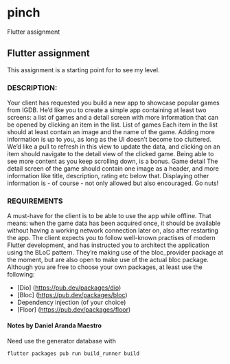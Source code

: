 # pinch

Flutter assignment

## Flutter assignment

This assignment is a starting point for to see my level.

### DESCRIPTION:

Your client has requested you build a new app to showcase popular games from IGDB. He’d
like you to create a simple app containing at least two screens: a list of games and a detail
screen with more information that can be opened by clicking an item in the list.
List of games
Each item in the list should at least contain an image and the name of the game. Adding more
information is up to you, as long as the UI doesn’t become too cluttered. We’d like a pull to
refresh in this view to update the data, and clicking on an item should navigate to the detail
view of the clicked game. Being able to see more content as you keep scrolling down, is a
bonus.
Game detail
The detail screen of the game should contain one image as a header, and more information
like title, description, rating etc below that. Displaying other information is - of course - not
only allowed but also encouraged. Go nuts!

### REQUIREMENTS

A must-have for the client is to be able to use the app while offline. That means: when the
game data has been acquired once, it should be available without having a working network
connection later on, also after restarting the app.
The client expects you to follow well-known practises of modern Flutter development, and
has instructed you to architect the application using the BLoC pattern. They’re making use of
the bloc_provider package at the moment, but are also open to make use of the actual bloc
package. Although you are free to choose your own packages, at least use the following:

- [Dio] (https://pub.dev/packages/dio)
- [Bloc] (https://pub.dev/packages/bloc)
- Dependency injection (of your choice)
- [Floor] (https://pub.dev/packages/floor)

#### Notes by Daniel Aranda Maestro

Need use the generator database with

```
flutter packages pub run build_runner build
```
